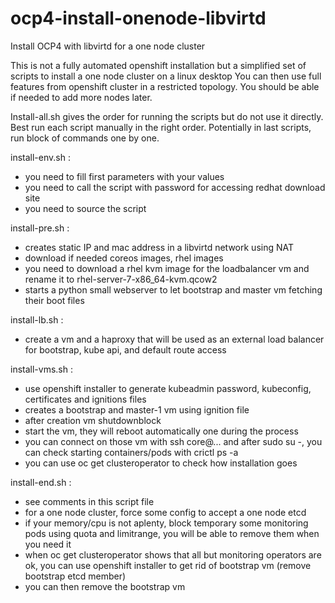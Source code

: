 # ocp4-install-onenode-libvirtd
Install OCP4 with libvirtd for a one node cluster

This is not a fully automated openshift installation but a simplified set of scripts to install a one node cluster on a linux desktop
You can then use full features from openshift cluster in a restricted topology.
You should be able if needed to add more nodes later.

Install-all.sh gives the order for running the scripts but do not use it directly.
Best run each script manually in the right order.
Potentially in last scripts, run block of commands one by one.

install-env.sh : 
  - you need to fill first parameters with your values
  - you need to call the script with password for accessing redhat download site
  - you need to source the script

install-pre.sh : 
  - creates static IP and mac address in a libvirtd network using NAT
  - download if needed coreos images, rhel images
  - you need to download a rhel kvm image for the loadbalancer vm and rename it to rhel-server-7-x86_64-kvm.qcow2
  - starts a python small webserver to let bootstrap and master vm fetching their boot files

install-lb.sh : 
  - create a vm and a haproxy that will be used as an external load balancer for bootstrap, kube api, and default route access
 
install-vms.sh : 
  - use openshift installer to generate kubeadmin password, kubeconfig, certificates and ignitions files
  - creates a bootstrap and master-1 vm using ignition file
  - after creation vm shutdownblock
  - start the vm, they will reboot automatically one during the process
  - you can connect on those vm with ssh core@... and after sudo su -, you can check starting containers/pods with crictl ps -a
  - you can use oc get clusteroperator to check how installation goes

install-end.sh : 
  - see comments in this script file
  - for a one node cluster, force some config to accept a one node etcd
  - if your memory/cpu is not aplenty, block temporary some monitoring pods using quota and limitrange, you will be able to remove them when you need it
  - when oc get clusteroperator shows that all but monitoring operators are ok, you can use openshift installer to get rid of bootstrap vm (remove bootstrap etcd member)
  - you can then remove the bootstrap vm

